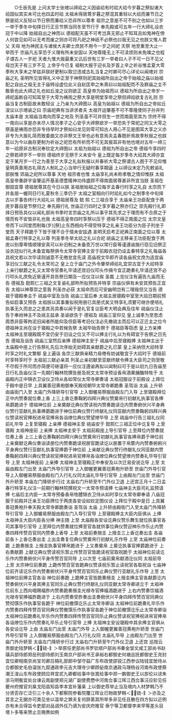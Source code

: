 <!-- { "loadSidebar": true } -->
　　○壬辰先是  上问太学士张璁以禘祫之义因谕祫有时祫大祫今岁暮之祭拟诸大祫固似其实未可比也四孟时祫  太祖未得居尊岁暮之祭混其重轻以大祫而兼节日之祭是祫义反轻以节日祭而兼祫义恐非所以尊孝  祖宗之意是不可不别之也如以三岁一举于季冬中旬择日行正旦节祭当同冬至节行于  奉先殿或可五年一行大禘礼设衣冠于中以降  始祖自出之神而以  德祖配天虽不可考岂真无邪止不知耳且如鬼神在傍人何尝见如可以无考而废之则亦可将凡祀之神祇不必祭也曰我无见之也朕又惟人君父  天母  地为神民主与诸侯大夫卿士庶民不用今一岁之间祀  天祭  地至重至大止一举而于  宗庙凡五享恐于义理有所未安固以  天地尊隆无上不可渎烦则未免竦之也程子谓古人一岁祀  天者九惟大报最重又讥后世有三岁一举者曰人子不可一日不见父母岂天子有三岁不见  上帝乎今已复  祖制大报于迎长及岁首上辛之祈谷惟孟夏大雩季秋大享未之举兹非朕好更制以取愆违或古礼当复之时卿可尽心详论以闻璁对  宗庙之礼  圣明所见皆得礼义中正至于神祭则祀其始祖所自出之帝于始祖之庙以始祖配之自出之祖无主于庙特设虚位此义自赵匡申之朱熹曰以始祖配而不及群庙之主不敢亵也此大禘之礼也如丘浚之议则欲正  高皇帝为始祖而以  德祖为所自出之帝岁一禘祀盖断自可知耳至于大雩为祷雨之祭大享是明堂享帝之祭但禘祫欲复古礼则  宗庙当复古制臣故未敢轻议  上乃亲为大禘图以  高皇为始祖以  德祖为所自出之帝如丘浚议以示璁谕之曰  宗庙祀典有当讲求者夫  太祖开运肇基不可不尊隆使同子孙并列  太庙本是  太祖庙当南向而享之地及  列圣虽不可并但生一世而南面至其为  宗终不得一南向以享是亦未尽人情况孝子之心安乎大禘祭欲岁一举恐失于常祀之同又大雩之祭虽是祷雨亦恐非专待旱时才祭如曰龙见则雩可知古人用心不见是图耳大享之义亦非专为大报礼简而致委曲又亦非祭文王举也必有意焉夫孟春既祈焉故季秋报之也朕意以为今以曲存更制为祈谷之祀恐有所祈而不可无其报耳非有他也璁对五年一禘三年一祫原非古制况奉钦定大禘图以  太祖为始祖以  德祖为所自出之帝  德祖今享四时之祭若禘岁不一举则  德祖终岁无祭于义未安今  皇上既定每岁季冬大祫其大禘亦宜定于某月岁一行之为善至于大享之礼拟秋报以并春祈大雩之祭谓古人图于不见仰惟  皇明真善用古礼得古人制礼之心当举行无疑时春享期逼  上以禘议未定乃先敕谕礼部朕惟  郊庙之祀所以尊事  天地  祖宗者也惟  太庙享礼尚未称孝敬之情仰惟朕  太祖高皇帝重辟宇宙肇运开基圣德豊隆神功伟盛顾不得南面居尊甚非所宜当朕  圣祖在御固宜尊  德祖居尊其在今日以朕  圣祖居始祖之位每岁孟春行时享之礼自  太宗而下并各居一幄同日行礼夏秋冬三季仍于  太祖之室相向行时祫礼如今之制季冬中旬择古以岁事告终行大祫礼以  德祖居尊及  懿  熙  仁三祖合享于  太庙亲王功臣配食于两庑岁暮自是节祭归之  奉先殿行礼  世庙正行四时之享岁暮之祭亦归之  崇先殿行礼即择日预告具仪以闻礼部尚书季时言宗庙之礼所以事乎其先求之于理而有不合原之于情而有不安皆非礼也我  太祖高皇帝四时享祭以压于  德祖不得正南面之位  太宗文皇帝而下以同堂而制每(岁)[祭]止东西相向不得受特享之礼亲王功臣分为臣子列坐于堂而  天子拜跪于下皆于理不合于情未安兹遇  圣明天启考正祀典正南面之位以尊  太祖孟春行特享之礼以尊  列圣季冬举太祫之礼以合祀  祧庙之主移亲王功臣配食于两庑以别尊卑情顺理安真可以补旧制之未备乖万世以常行臣等谨遵谕施行窃见旧祭正设衣冠似行礼未备宜每祭俱令太常寺官捧主安于前殿衣冠仍设孟春特享之礼每庙各具祝文若以次毕读则诚意不无倦怠宜先读  高庙祝文毕即齐读各庙祝文庶为适宜庙享旧仪三献之礼令太常司之  皇上立于庙门之外令肇举禘祫礼宜崇古宜于大祫特享  上亲行献爵之礼又太常寺官奏礼毕请还宫旧仪叩头作揖今宜正跪奏礼毕请还宫不必行叩头礼庶免近亵谨开具告祭日期及一应仪注以俟  圣裁  上览仪注有遍告九庙而无告  德祖及  懿熙仁三祖之文复谕礼部昨所拟预告并特享  宗庙仪俱有未安其预告正宜告  太祖以神尊崇之意我  列圣亦必获  太祖命而后可安幽明岂有二理哉但又当告  德祖于寝殿奉主于  祧庙中室及当告  祧庙三室后奉  太祖主居寝殿中室至大祫日期前预告如启事又预告  太祖朕以其事重拟祝用册已具册式矣又特享礼须要可继亦便培礼执事无久而怠之之患其另具奏以闻于是礼官复议臣考大明会典及往年  祧庙仪注止告于奉祔神主不及祧主兹承  圣谕欲告于  德祖及  祧庙三室仰见  皇上诚孝为至思虑周悉非臣等拘泥旧闻者所能仰及但臣等考旧仪注必先撤祧主而后可以正迁主之位今  德祖神主尚在设于寝殿之中若候告祭  太祖毕始告祭于  德祖臣等窃虑  皇上方亲捧  太祖神主至寝殿既不宜仍安于旧设之位又不可以捧主行礼以为有碍宜于告祭之日先告  德祖及诣告  祧庙三室然后亲捧  德祖神主安于  祧庙中后至寝殿捧  太祖神主出于  太庙殿中座上行告祭礼先后次序始无妨碍其亲献爵之礼已蒙  皇上采纳但大祫特享时享之时礼文繁郁  皇上遍诣  各宗三献俱亲精力易倦有妨诚敬宜于大祫时于  德祖前时享特享时于  太祖前三献必亲其  列圣止亲初献至亚献终献令捧主大臣司之则至敬不尽假于所司而亦简便可继谨将一应仪注遵谕再拟以闻制曰可于是以初九日告庙至日行礼告庙仪注一先期行翰林院撰告册及祝文太常寺预设香帛酒果脯醢特牲于  太庙殿内正中锦衣卫设仪卫侍从各如常仪太常寺卿奏请  太祖冠服设于前殿设  上拜位于殿中是日早  上具翼善冠黄袍御奉天殿视朝毕太常寺卿跪奏  圣驾诣  太庙  上升轿由庙街门入至  太庙门外降轿导引官导  上入御幄易祭服由殿左门入导  上至寝殿拜位正中内赞奏就位奏上香  上三上香讫奏鞠躬四拜兴典仪赞奠帛行初献礼执事官各捧帛爵跪进于  德祖神位前  上亲奠献讫典仪赞读祝内赞奏跪读讫内赞奏俯伏兴平身典仪赞行亚献礼执事捧爵跪进于神位前典仪赞行终献礼仪同亚献内赞奏鞠躬四拜兴典仪赞读祝官捧祝进帛官捧帛各诣燎位典仪赞望燎毕导  上至  祧庙中行告三祖礼仪同前礼毕导  上复至寝殿  上亲捧  德祖神主至  祧庙安于  懿熙仁三祖正位中讫复导  上至寝殿  太祖神座前  上亲捧  太祖神主安于  太祖前殿座上导引官导  上至拜位内赞奏就位奏上香  上三上香讫奏鞠躬四拜兴典仪赞奠帛行初献礼执事官各捧帛爵于神位前  上亲奠献讫典仪奏诣读册位内赞奏跪读祝册官跪读讫以册置于帛篚内内赞奏俯俯兴平身典仪赞行亚献礼执事官捧爵于神位前  上亲献讫典仪赞行终献礼仪同亚献内赞奏鞠躬四拜兴典仪赞读祝官捧祝进帛官捧帛各诣燎位典仪赞望燎内赞奏礼毕导引官导  上至  太祖神座前  上亲捧  太祖神主至寝殿正中奉安及以次迁易安说讫导  上至  太庙由殿左门出至  太庙门外导引官导  上入御幄更翼善冠黄袍升轿至  世庙门外导引官导上入御幄易祭服由殿右门入行礼仪同太庙礼毕导引官导  上由殿左门出至  世庙门外升轿至  本庙左门降轿步行过  太庙右门升轿至午门外仪卫退  上还宫正月十二日孟春行特享礼仪注一前期行翰林院撰祝文一太常寺预请捧  七庙神主大臣司礼监预请捧  七庙后主内臣一太常寺预备香帛牲醴锦衣卫侍从如时享仪太常寺卿奉请  八庙冠服于前殿并迁亲王功臣牌位于两庑各安设如钦定图仪设  上拜位于殿中是日  上具翼善冠黄袍升奉天殿太常寺卿跪奏诣  圣驾诣  太庙  上升轿由殿街门入至太庙门外降轿导引官导  上入御幄易祭服由殿左门入导引官导  上至寝殿捧主大臣内臣俱从  上捧  太祖神主大臣内臣各分捧  神主随  上至  太庙殿各安设讫典仪赞乐舞生就位执事官各司其事导引官导  上至拜位内赞奏就位捧至官各就供事位典仪赞迎神乐作乐止内赞奏四拜传赞百官同内赞奏上香导  上至  太祖前奏搢圭  上搢圭三上香讫奏出圭  各庙前各卜上香讫奏出圭  上出圭奏复位典仪赞奠帛行初献礼乐作导  上至  太庙神位前奏跪  上跪奏搢圭  上搢圭执事官捧帛跪进于  上又奏奠帛  上奠讫执事官捧爵跪进于  上右奏献爵  上献讫典仪赞读祝乐暂止传赞百官皆跪读祝官取祝跪于  太祖神位前读讫乐作内赞奏俯伏兴平身传赞百官同导  上以次至  七庙前奠帛献酒讫仪同  太祖前导  上至  太宗神位前奏跪  上跪传赞百官皆跪典仪赞读祝乐暂止读祝官各取祝诣  七庙神位前齐读讫乐作内赞奏俯伏兴平身传赞百官同乐止典仪赞行亚献礼乐作导  上至  太祖神位前捧主官各诣  神位前奏跪  上跪捧主官皆跪奏搢圭  上搢圭捧主官各献爵讫内赞奏俯伏兴平身其捧主官同乐止典仪赞行终献礼仪同亚献太常寺卿进立于  太祖神位前东上西向唱赐福胙内赞奏跪奏搢圭光禄寺官捧福酒跪进于  上右内赞奏饮福酒光禄寺官捧福胙跪进于  上右内赞奏受胙奏出圭奏俯伏兴平身四拜传赞百官同典仪赞彻馔乐作执事官各跪于  神位前撤馔讫乐止太常寺卿诣  太祖神位前跪奏礼毕乐作内赞奏四拜传赞百官同典仪赞撤馔乐作执事官各跪于神位前撤馔讫乐止太常寺卿诣  太祖神位前跪奏礼毕乐作内赞奏四拜传赞百官同乐止典仪赞读祝官捧祝进帛官捧帛各诣燎位乐作内赞奏礼毕乐止导引官导  上捧  太祖神主安设寝殿中其余捧主官俱从各安设讫导  上由  太庙左门出至  太庙门外导  上入御幄更翼善冠黄袍升轿至  世庙门外导引官导  上入御幄易祭服由殿左门入行礼仪同  太庙礼毕导  上由殿左门出至  世庙门外升轿至  太庙左门降轿步行过  太庙右门升轿至午门外仪卫退  上还宫  巡按云贵御史陆梦韩＜锍-釒＞举原任吏部尚书罗钦顺户部尚书秦金邹文咸工部尚书赵璜兵部侍郎郑岳刑部侍郎刘玉南京户部尚书王承裕右都御史何塘巡抚都御史王尧封宜位卿相南京尚宝司卿吕楠礼部郎中邹守益广东布政使邵锐江西参议陆钱宜居侍从佥都御史毛伯温张九叙通政李元吉大理寺少卿顾佖南京通政马理杨谷河南布政使蔡潮王浚山东布政使顾应祥宜贰九卿都给事中张嵩给事中郑一鹏御史王以旂伦以谅朱浙马明衡宜处台谏云南副使郑元湖广副使费懋中河南佥事江晖江西佥事汪应轸见任夔州府推官刘臬戈阳县知县李本宜补藩臬  上以御史荐举止当及境内人材梦韩乃不分贤否存亡泛引三十余人下都察院参看院覆江晖业已物故梦韩＜锍-釒＞亦及之其言之无据亦可类见坐以滥举之罪夫复何辞苐其所举多非见任且散在四方拟以近例亦有未合得旨令吏部对品调外任乃谪为安庆府推官  泰宁等卫都督李来罕等差头目塔卜多等来贺止旦赐赉如例
